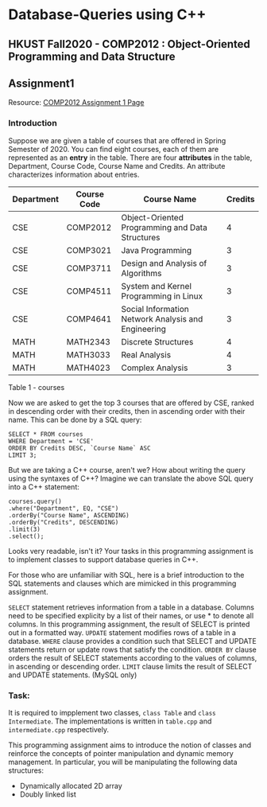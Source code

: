 # Database-Queries using C++
## HKUST Fall2020 - COMP2012 : Object-Oriented Programming and Data Structure
## Assignment1
Resource: [COMP2012 Assignment 1 Page](https://course.cse.ust.hk/comp2012/assignments/assignment1/)

### Introduction

Suppose we are given a table of courses that are offered in Spring Semester of 2020. You can find eight courses, each of them are represented as an **entry** in the table. There are four **attributes** in the table, Department, Course Code, Course Name and Credits. An attribute characterizes information about entries.

|Department	|Course Code	|Course Name	|Credits|
|-----------|-------------|-------------|-------|
|CSE	|COMP2012	|Object-Oriented Programming and Data Structures	|4
|CSE	|COMP3021	|Java Programming	|3
|CSE	|COMP3711	|Design and Analysis of Algorithms	|3
|CSE	|COMP4511	|System and Kernel Programming in Linux	|3
|CSE	|COMP4641	|Social Information Network Analysis and Engineering	|3
|MATH	|MATH2343	|Discrete Structures	|4
|MATH	|MATH3033	|Real Analysis	|4
|MATH	|MATH4023	|Complex Analysis	|3

Table 1 - courses

Now we are asked to get the top 3 courses that are offered by CSE, ranked in descending order with their credits, then in ascending order with their name. This can be done by a SQL query:

```
SELECT * FROM courses
WHERE Department = 'CSE'
ORDER BY Credits DESC, `Course Name` ASC
LIMIT 3;
```

But we are taking a C++ course, aren't we? How about writing the query using the syntaxes of C++? Imagine we can translate the above SQL query into a C++ statement:

```
courses.query()
.where("Department", EQ, "CSE")
.orderBy("Course Name", ASCENDING)
.orderBy("Credits", DESCENDING)
.limit(3)
.select();
```

Looks very readable, isn't it? Your tasks in this programming assignment is to implement classes to support database queries in C++.

For those who are unfamiliar with SQL, here is a brief introduction to the SQL statements and clauses which are mimicked in this programming assignment.

`SELECT` statement retrieves information from a table in a database. Columns need to be specified explicity by a list of their names, or use * to denote all columns. In this programming assignment, the result of SELECT is printed out in a formatted way.
`UPDATE` statement modifies rows of a table in a database.
`WHERE` clause provides a condition such that SELECT and UPDATE statements return or update rows that satisfy the condition.
`ORDER BY` clause orders the result of SELECT statements according to the values of columns, in ascending or descending order.
`LIMIT` clause limits the result of SELECT and UPDATE statements. (MySQL only)


### Task:
It is required to impplement two classes, `class Table` and `class Intermediate`. The implementations is written in `table.cpp` and `intermediate.cpp` respectively.

This programming assignment aims to introduce the notion of classes and reinforce the concepts of pointer manipulation and dynamic memory management. In particular, you will be manipulating the following data structures:
- Dynamically allocated 2D array
- Doubly linked list
